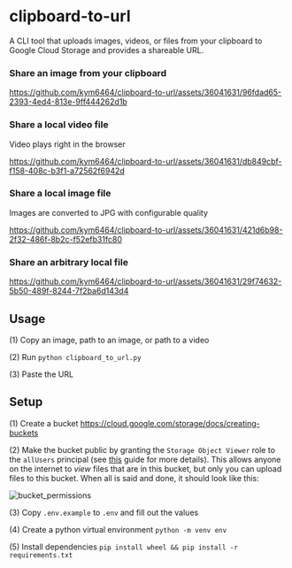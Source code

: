 # clipboard-to-url

A CLI tool that uploads images, videos, or files from your clipboard to Google Cloud Storage and provides a shareable URL.

### Share an image from your clipboard

https://github.com/kym6464/clipboard-to-url/assets/36041631/96fdad65-2393-4ed4-813e-9ff444262d1b

### Share a local video file

Video plays right in the browser

https://github.com/kym6464/clipboard-to-url/assets/36041631/db849cbf-f158-408c-b3f1-a72562f6942d

### Share a local image file

Images are converted to JPG with configurable quality

https://github.com/kym6464/clipboard-to-url/assets/36041631/421d6b98-2f32-486f-8b2c-f52efb31fc80

### Share an arbitrary local file

https://github.com/kym6464/clipboard-to-url/assets/36041631/29f74632-5b50-489f-8244-7f2ba6d143d4


## Usage

(1) Copy an image, path to an image, or path to a video

(2) Run `python clipboard_to_url.py`

(3) Paste the URL

## Setup

(1) Create a bucket https://cloud.google.com/storage/docs/creating-buckets

(2) Make the bucket public by granting the `Storage Object Viewer` role to the `allUsers` principal (see [this](https://cloud.google.com/storage/docs/access-control/making-data-public) guide for more details). This allows anyone on the internet to _view_ files that are in this bucket, but only you can upload files to this bucket. When all is said and done, it should look like this:

![bucket_permissions](https://github.com/kym6464/clipboard-to-url/assets/36041631/a50e0832-ff02-4ffb-84a2-69a711fa507f)

(3) Copy `.env.example` to `.env` and fill out the values

(4) Create a python virtual environment `python -m venv env`

(5) Install dependencies `pip install wheel && pip install -r requirements.txt`
